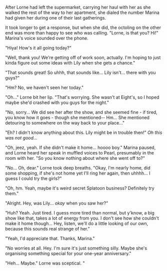 After Lorne had left the supermarket, carrying her haul with her as she walked the rest of the way to her apartment, she dialed the number Marina had given her during one of their last gatherings.

It took longer to get a response, but when she did, the octoling on the other end was more than happy to see who was calling. "Lorne, is that you? Hi!" Marina's voice sounded over the phone.

"Hiya! How's it all going today?"

"Well, thank you! We're getting off of work soon, actually. I'm hoping to just kinda figure out some ideas with Lily when she gets a chance."

"That sounds great! So uhhh, that sounds like... Lily isn't... there with you guys?"

"Hm? No, we haven't seen her today."

"Oh..." Lorne bit her lip. "That's worrying. She wasn't at Eight's, so I hoped maybe she'd crashed with you guys for the night."

"No, sorry... We did see her after the show, and she seemed fine - if tired, you know how it goes - though she mentioned-- Hm... She mentioned detouring to somewhere on the way back to your place..."

"Eh? I didn't know anything about this. Lily might be in trouble then!" *Oh this was not good...*

"Oh, jeez, yeah. If she didn't make it home... hoooo boy." Marina paused, and Lorne heard her speak in muffled voices to Pearl, presumably in the room with her. "So you know nothing about where she went off to?"

"No... Oh, dear." Lorne took deep breaths. "Okay, I'm nearly home, did some shopping, if she's not home yet I'll ring her again, then uhhhh... I guess I could try the girls?"

"Oh, hm. Yeah, maybe it's weird secret Splatoon business? Definitely try them."

"Alright. Hey, was Lily... *okay* when you saw her?"

"Huh? Yeah. Just tired. I guess more tired than normal, but y'know, a big show like that, takes a lot of energy from you. I don't see how she couldn't make it home though... Hey, listen, we'll do a little looking of our own, because this sounds real strange of her."

"Yeah, I'd appreciate that. Thanks, Marina."

"No worries at all. Hey. I'm sure it's just something silly. Maybe she's organising something special for your one-year anniversary."

"Heh... Maybe." Lorne was sceptical. "